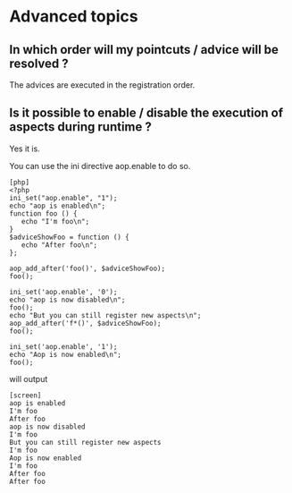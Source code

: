 # Advanced topics #

## In which order will my pointcuts / advice will be resolved ? ##

The advices are executed in the registration order.

## Is it possible to enable / disable the execution of aspects during runtime ? ##

Yes it is.

You can use the ini directive aop.enable to do so.

    [php]
    <?php
    ini_set("aop.enable", "1");
    echo "aop is enabled\n";
    function foo () {
       echo "I'm foo\n";
    }
    $adviceShowFoo = function () {
       echo "After foo\n";
    };

    aop_add_after('foo()', $adviceShowFoo);
    foo();

    ini_set('aop.enable', '0');
    echo "aop is now disabled\n";
    foo();
    echo "But you can still register new aspects\n";
    aop_add_after('f*()', $adviceShowFoo);
    foo();

    ini_set('aop.enable', '1');
    echo "Aop is now enabled\n";
    foo();
    
will output

    [screen]
    aop is enabled
    I'm foo
    After foo
    aop is now disabled
    I'm foo
    But you can still register new aspects
    I'm foo
    Aop is now enabled
    I'm foo
    After foo
    After foo
